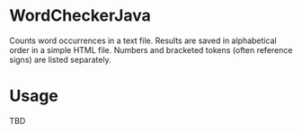 # WordCheckerJava
Counts word occurrences in a text file. Results are saved in alphabetical order in a simple HTML file.
Numbers and bracketed tokens (often reference signs) are listed separately. 

# Usage
TBD
